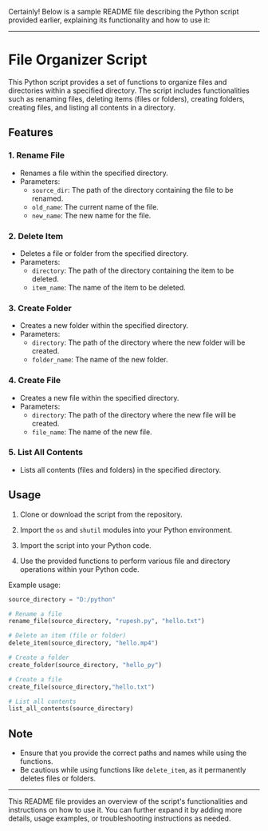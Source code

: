 Certainly! Below is a sample README file describing the Python script provided earlier, explaining its functionality and how to use it:

---

# File Organizer Script

This Python script provides a set of functions to organize files and directories within a specified directory. The script includes functionalities such as renaming files, deleting items (files or folders), creating folders, creating files, and listing all contents in a directory.

## Features

### 1. Rename File
- Renames a file within the specified directory.
- Parameters:
  - `source_dir`: The path of the directory containing the file to be renamed.
  - `old_name`: The current name of the file.
  - `new_name`: The new name for the file.

### 2. Delete Item
- Deletes a file or folder from the specified directory.
- Parameters:
  - `directory`: The path of the directory containing the item to be deleted.
  - `item_name`: The name of the item to be deleted.

### 3. Create Folder
- Creates a new folder within the specified directory.
- Parameters:
  - `directory`: The path of the directory where the new folder will be created.
  - `folder_name`: The name of the new folder.

### 4. Create File
- Creates a new file within the specified directory.
- Parameters:
  - `directory`: The path of the directory where the new file will be created.
  - `file_name`: The name of the new file.

### 5. List All Contents
- Lists all contents (files and folders) in the specified directory.

## Usage

1. Clone or download the script from the repository.

2. Import the `os` and `shutil` modules into your Python environment.

3. Import the script into your Python code.

4. Use the provided functions to perform various file and directory operations within your Python code.

Example usage:

```python
source_directory = "D:/python"

# Rename a file
rename_file(source_directory, "rupesh.py", "hello.txt")

# Delete an item (file or folder)
delete_item(source_directory, "hello.mp4")

# Create a folder
create_folder(source_directory, "hello_py")

# Create a file
create_file(source_directory,"hello.txt")

# List all contents
list_all_contents(source_directory)
```

## Note

- Ensure that you provide the correct paths and names while using the functions.
- Be cautious while using functions like `delete_item`, as it permanently deletes files or folders.

---

This README file provides an overview of the script's functionalities and instructions on how to use it. You can further expand it by adding more details, usage examples, or troubleshooting instructions as needed.
